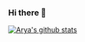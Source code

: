 ### Hi there 👋

<!--
**lemonlinger/lemonlinger** is a ✨ _special_ ✨ repository because its `README.md` (this file) appears on your GitHub profile.

Here are some ideas to get you started:

- 🔭 I’m currently working on ...
- 🌱 I’m currently learning ...
- 👯 I’m looking to collaborate on ...
- 🤔 I’m looking for help with ...
- 💬 Ask me about ...
- 📫 How to reach me: ...
- 😄 Pronouns: ...
- ⚡ Fun fact: ...
-->
  
[![Arya's github stats](https://github-readme-stats.vercel.app/api?username=lemonlinger&show_icons=true&theme=merko)](https://github.com/Aryagm/github-readme-stats)
